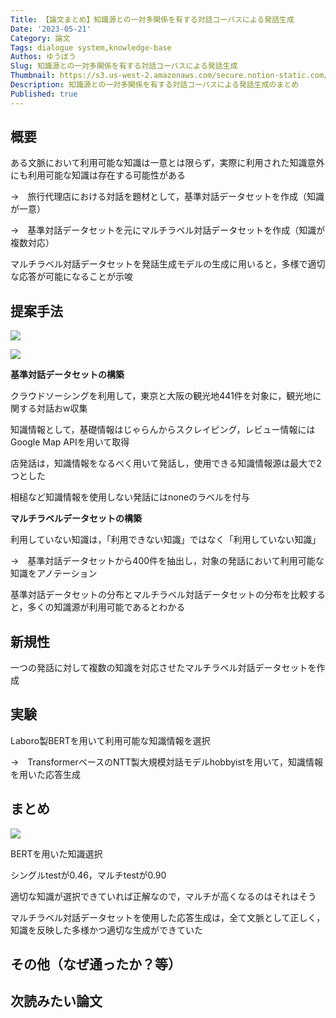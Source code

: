 ```yaml
---
Title: 【論文まとめ】知識源との一対多関係を有する対話コーパスによる発話生成
Date: '2023-05-21'
Category: 論文
Tags: dialogue system,knowledge-base
Authos: ゆうぼう
Slug: 知識源との一対多関係を有する対話コーパスによる発話生成
Thumbnail: https://s3.us-west-2.amazonaws.com/secure.notion-static.com/d311458d-0126-4027-bb33-27ef23e42db8/%E3%82%B9%E3%82%AF%E3%83%AA%E3%83%BC%E3%83%B3%E3%82%B7%E3%83%A7%E3%83%83%E3%83%88_2022-07-24_11.52.48.png?X-Amz-Algorithm=AWS4-HMAC-SHA256&X-Amz-Content-Sha256=UNSIGNED-PAYLOAD&X-Amz-Credential=AKIAT73L2G45EIPT3X45%2F20230521%2Fus-west-2%2Fs3%2Faws4_request&X-Amz-Date=20230521T180915Z&X-Amz-Expires=3600&X-Amz-Signature=569edfdc04fd2dc9a2d829f31086e32d08a6ba4af72e43e793c686d3632de7a4&X-Amz-SignedHeaders=host&x-id=GetObject
Description: 知識源との一対多関係を有する対話コーパスによる発話生成のまとめ
Published: true
---
```


## 概要

ある文脈において利用可能な知識は一意とは限らず，実際に利用された知識意外にも利用可能な知識は存在する可能性がある

→　旅行代理店における対話を題材として，基準対話データセットを作成（知識が一意）

→　基準対話データセットを元にマルチラベル対話データセットを作成（知識が複数対応）

マルチラベル対話データセットを発話生成モデルの生成に用いると，多様で適切な応答が可能になることが示唆

## 提案手法

![](https://s3.us-west-2.amazonaws.com/secure.notion-static.com/5c89f427-8d37-4fc7-8a18-17abc1428558/%E3%82%B9%E3%82%AF%E3%83%AA%E3%83%BC%E3%83%B3%E3%82%B7%E3%83%A7%E3%83%83%E3%83%88_2022-07-23_13.04.42.png?X-Amz-Algorithm=AWS4-HMAC-SHA256&X-Amz-Content-Sha256=UNSIGNED-PAYLOAD&X-Amz-Credential=AKIAT73L2G45EIPT3X45%2F20230521%2Fus-west-2%2Fs3%2Faws4_request&X-Amz-Date=20230521T180924Z&X-Amz-Expires=3600&X-Amz-Signature=07cdc4b91ced7a9ce9d5bd3af7a85af4d6c94780a488c2e8b7cf42fcb698dda5&X-Amz-SignedHeaders=host&x-id=GetObject)

![](https://s3.us-west-2.amazonaws.com/secure.notion-static.com/48a2b666-2dd7-48f5-9828-de0903b767a6/%E3%82%B9%E3%82%AF%E3%83%AA%E3%83%BC%E3%83%B3%E3%82%B7%E3%83%A7%E3%83%83%E3%83%88_2022-07-23_13.08.19.png?X-Amz-Algorithm=AWS4-HMAC-SHA256&X-Amz-Content-Sha256=UNSIGNED-PAYLOAD&X-Amz-Credential=AKIAT73L2G45EIPT3X45%2F20230521%2Fus-west-2%2Fs3%2Faws4_request&X-Amz-Date=20230521T180925Z&X-Amz-Expires=3600&X-Amz-Signature=e55b0611740be916fc0eece7f9e4e1fa9933fe2d9ed0e01cc582c7046d3f5e41&X-Amz-SignedHeaders=host&x-id=GetObject)

**基準対話データセットの構築**

クラウドソーシングを利用して，東京と大阪の観光地441件を対象に，観光地に関する対話おw収集

知識情報として，基礎情報はじゃらんからスクレイピング，レビュー情報にはGoogle Map APIを用いて取得

店発話は，知識情報をなるべく用いて発話し，使用できる知識情報源は最大で2つとした

相槌など知識情報を使用しない発話にはnoneのラベルを付与

**マルチラベルデータセットの構築**

利用していない知識は，「利用できない知識」ではなく「利用していない知識」

→　基準対話データセットから400件を抽出し，対象の発話において利用可能な知識をアノテーション

基準対話データセットの分布とマルチラベル対話データセットの分布を比較すると，多くの知識源が利用可能であるとわかる

## 新規性

一つの発話に対して複数の知識を対応させたマルチラベル対話データセットを作成

## 実験

Laboro製BERTを用いて利用可能な知識情報を選択

→　TransformerベースのNTT製大規模対話モデルhobbyistを用いて，知識情報を用いた応答生成

## まとめ

![](https://s3.us-west-2.amazonaws.com/secure.notion-static.com/f4f537cb-79a3-4c01-87b5-346171d41cc3/%E3%82%B9%E3%82%AF%E3%83%AA%E3%83%BC%E3%83%B3%E3%82%B7%E3%83%A7%E3%83%83%E3%83%88_2022-07-23_13.13.38.png?X-Amz-Algorithm=AWS4-HMAC-SHA256&X-Amz-Content-Sha256=UNSIGNED-PAYLOAD&X-Amz-Credential=AKIAT73L2G45EIPT3X45%2F20230521%2Fus-west-2%2Fs3%2Faws4_request&X-Amz-Date=20230521T180944Z&X-Amz-Expires=3600&X-Amz-Signature=c40b6157dd75cee646793743c253dd7fbd5f2009399c721401c0014edfc67565&X-Amz-SignedHeaders=host&x-id=GetObject)

BERTを用いた知識選択

シングルtestが0.46，マルチtestが0.90

適切な知識が選択できていれば正解なので，マルチが高くなるのはそれはそう

マルチラベル対話データセットを使用した応答生成は，全て文脈として正しく，知識を反映した多様かつ適切な生成ができていた

## その他（なぜ通ったか？等）



## 次読みたい論文

